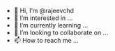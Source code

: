 - 👋 Hi, I’m @rajeevchd
- 👀 I’m interested in ...
- 🌱 I’m currently learning ...
- 💞️ I’m looking to collaborate on ...
- 📫 How to reach me ...

<!---
rajeevchd/rajeevchd is a ✨ special ✨ repository because its `README.md` (this file) appears on your GitHub profile.
You can click the Preview link to take a look at your changes.
--->
